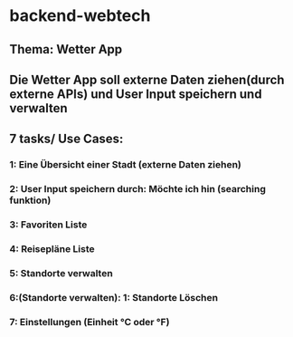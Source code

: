 # backend-webtech
## Thema: Wetter App
## Die Wetter App soll externe Daten ziehen(durch externe APIs) und User Input speichern und verwalten
## 7 tasks/ Use Cases: 
### 1: Eine Übersicht einer Stadt (externe Daten ziehen)
### 2: User Input speichern durch: Möchte ich hin (searching funktion)
### 3: Favoriten Liste
### 4: Reisepläne Liste
### 5: Standorte verwalten
### 6:(Standorte verwalten): 1: Standorte Löschen
### 7: Einstellungen (Einheit °C oder °F)
